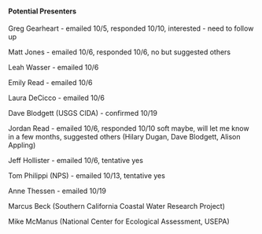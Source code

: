 #### Potential Presenters

Greg Gearheart - emailed 10/5, responded 10/10, interested - need to follow up

Matt Jones - emailed 10/6, responded 10/6, no but suggested others

Leah Wasser - emailed 10/6

Emily Read - emailed 10/6

Laura DeCicco - emailed 10/6

Dave Blodgett (USGS CIDA) - confirmed 10/19

Jordan Read - emailed 10/6, responded 10/10 soft maybe, will let me know in a few months, suggested others (Hilary Dugan, Dave Blodgett, Alison Appling)

Jeff Hollister - emailed 10/6, tentative yes

Tom Philippi (NPS) - emailed 10/13, tentative yes

Anne Thessen - emailed 10/19

Marcus Beck (Southern California Coastal Water Research Project)

Mike McManus (National Center for Ecological Assessment, USEPA)
